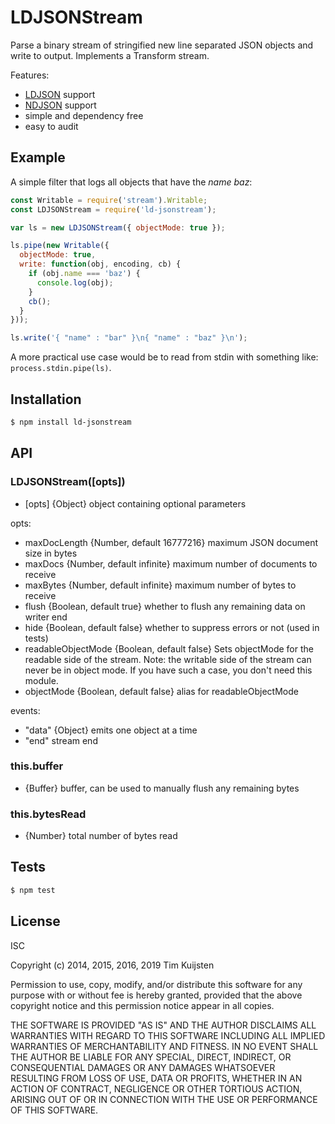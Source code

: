 # LDJSONStream

Parse a binary stream of stringified new line separated JSON objects and write
to output. Implements a Transform stream.

Features:
* [LDJSON](https://en.wikipedia.org/wiki/Line_Delimited_JSON) support
* [NDJSON](http://ndjson.org/) support
* simple and dependency free
* easy to audit


## Example

A simple filter that logs all objects that have the *name* *baz*:

```js
const Writable = require('stream').Writable;
const LDJSONStream = require('ld-jsonstream');

var ls = new LDJSONStream({ objectMode: true });

ls.pipe(new Writable({
  objectMode: true,
  write: function(obj, encoding, cb) {
    if (obj.name === 'baz') {
      console.log(obj);
    }
    cb();
  }
}));

ls.write('{ "name" : "bar" }\n{ "name" : "baz" }\n');
```

A more practical use case would be to read from stdin with something like:
`process.stdin.pipe(ls)`.


## Installation

```sh
$ npm install ld-jsonstream
```


## API

### LDJSONStream([opts])
* [opts] {Object} object containing optional parameters

opts:
* maxDocLength {Number, default 16777216} maximum JSON document size in bytes
* maxDocs {Number, default infinite} maximum number of documents to receive
* maxBytes {Number, default infinite} maximum number of bytes to receive
* flush {Boolean, default true} whether to flush any remaining data on writer end
* hide {Boolean, default false} whether to suppress errors or not (used in tests)
* readableObjectMode {Boolean, default false} Sets objectMode for the readable side of
  the stream. Note: the writable side of the stream can never be in object mode. If
  you have such a case, you don't need this module.
* objectMode {Boolean, default false} alias for readableObjectMode

events:
* "data" {Object}  emits one object at a time
* "end"  stream end

### this.buffer
* {Buffer} buffer, can be used to manually flush any remaining bytes

### this.bytesRead
* {Number} total number of bytes read


## Tests

```sh
$ npm test
```


## License

ISC

Copyright (c) 2014, 2015, 2016, 2019 Tim Kuijsten

Permission to use, copy, modify, and/or distribute this software for any
purpose with or without fee is hereby granted, provided that the above
copyright notice and this permission notice appear in all copies.

THE SOFTWARE IS PROVIDED "AS IS" AND THE AUTHOR DISCLAIMS ALL WARRANTIES
WITH REGARD TO THIS SOFTWARE INCLUDING ALL IMPLIED WARRANTIES OF
MERCHANTABILITY AND FITNESS. IN NO EVENT SHALL THE AUTHOR BE LIABLE FOR
ANY SPECIAL, DIRECT, INDIRECT, OR CONSEQUENTIAL DAMAGES OR ANY DAMAGES
WHATSOEVER RESULTING FROM LOSS OF USE, DATA OR PROFITS, WHETHER IN AN
ACTION OF CONTRACT, NEGLIGENCE OR OTHER TORTIOUS ACTION, ARISING OUT OF
OR IN CONNECTION WITH THE USE OR PERFORMANCE OF THIS SOFTWARE.
